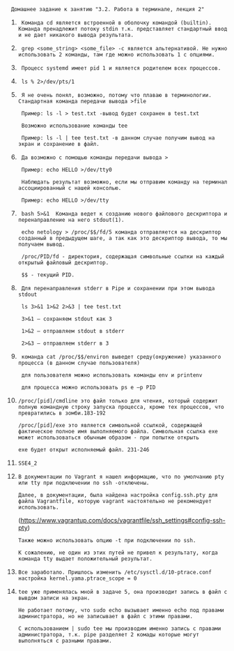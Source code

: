      Домашнее задание к занятию "3.2. Работа в терминале, лекция 2"                                                                    

1.      Команда cd является встроенной в оболочку командой (builtin). Команда пренадлежит потоку stdin т.к. представляет стандартный ввод и не дает никакого вывода результата.

2.      grep <some_string> <some_file> -с является альтернативой. Не нужно использовать 2 команды, там где можно использовать 1 с опциями.

3.      Процесс systemd имеет pid 1 и является родителем всех процессов.

4.      ls % 2>/dev/pts/1

5.      Я не очень понял, возможно, потому что плаваю в терминологии. Стандартная команда передачи вывода >file

        Пример: ls -l > test.txt -вывод будет сохранен в test.txt

        Возможно использование команды tee

        Пример: ls -l | tee test.txt -в данном случае получим вывод на экран и сохранение в файл.

6.      Да возможно с помощью команды передачи вывода >

        Пример: echo HELLO >/dev/tty0

        Наблюдать результат возможно, если мы отправим команду на терминал ассоциированный с нашей консолью.

        Пример: echo HELLO >/dev/tty

7.      bash 5>&1  Команда ведет к созданию нового файлового дескриптора и перенаправление на него stdout(1).

        echo netology > /proc/$$/fd/5 команда отправляется на дескриптор созданный в предыдущем шаге, а так как это дескриптор вывода, то мы получаем вывод.

        /proc/PID/fd - директория, содержащая символьные ссылки на каждый открытый файловый дескриптор.

        $$ - текущий PID.

8.      Для перенаправления stderr в Pipe и сохранении при этом вывода stdout

        ls 3>&1 1>&2 2>&3 | tee test.txt

        3>&1 – сохраняем stdout как 3

        1>&2 – отправляем stdout в stderr

        2>&3 – отправляем stderr в 3

9.      команда cat /proc/$$/environ выведет среду(окружение) указанного процесса (в данном случае пользователя)

        для пользователя можно использовать команды env и printenv

        для процесса можно использовать ps e –p PID

10.     /proc/[pid]/cmdline это файл только для чтения, который содержит полную командную строку запуска процесса, кроме тех процессов, что превратились в зомби.183-192

        /proc/[pid]/exe это является символьной ссылкой, содержащей фактическое полное имя выполняемого файла. Символьная ссылка exe может использоваться обычным образом - при попытке открыть 

        exe будет открыт исполняемый файл. 231-246

11.     SSE4_2

12.     В документации по Vagrant я нашел информацию, что по умолчанию pty или tty при подключении по ssh -отключены.

        Далее, в документации, была найдена настройка config.ssh.pty для файла Vagrantfile, которую vagrant настоятельно не рекомендует использовать.

       (https://www.vagrantup.com/docs/vagrantfile/ssh_settings#config-ssh-pty)

        Также можно использовать опцию -t при подключении по ssh.

        К сожалению, не один из этих путей не привел к результату, когда команда tty выдает положительный результат.

13.     Все заработало. Пришлось изменить /etc/sysctl.d/10-ptrace.conf настройка kernel.yama.ptrace_scope = 0

14.     tee уже применялась мной в задаче 5, она производит запись в файл с вывдом записи на экран. 

        Не работает потому, что sudo echo вызывает именно echo под правами администратора, но не записывает в файл с этими правами. 

        С использованием | sudo tee мы производим именно запись с правами администратора, т.к. pipe разделяет 2 комады которые могут выполняться с разными правами.

